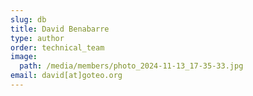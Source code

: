```yaml
---
slug: db
title: David Benabarre
type: author
order: technical_team
image:
  path: /media/members/photo_2024-11-13_17-35-33.jpg
email: david[at]goteo.org
---
```


